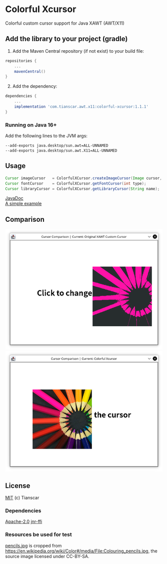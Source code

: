 # Colorful Xcursor
Colorful custom cursor support for Java XAWT (AWT/X11)

## Add the library to your project (gradle)
1. Add the Maven Central repository (if not exist) to your build file:
```groovy
repositories {
    ...
    mavenCentral()
}
```

2. Add the dependency:
```groovy
dependencies {
    ...
    implementation 'com.tianscar.awt.x11:colorful-xcursor:1.1.1'
}
```

### Running on Java 16+
Add the following lines to the JVM args:
```
--add-exports java.desktop/sun.awt=ALL-UNNAMED
--add-exports java.desktop/sun.awt.X11=ALL-UNNAMED
```

## Usage
```java
Cursor imageCursor   = ColorfulXCursor.createImageCursor(Image cursor, Point hotSpot, String name);
Cursor fontCursor    = ColorfulXCursor.getFontCursor(int type);
Cursor libraryCursor = ColorfulXCursor.getLibraryCursor(String name);
```
[JavaDoc](https://docs.tianscar.com/colorful-xcursor)  
[A simple example](src/test/java/com/tianscar/awt/colorfulxcursor/test/XCursorComparison.java)

## Comparison
![Original XAWT Custom Cursor](img0.png)
![Colorful Xcursor](img1.png)

## License
[MIT](/LICENSE) (c) Tianscar  

### Dependencies
[Apache-2.0](https://github.com/jnr/jnr-ffi/blob/master/LICENSE) [jnr-ffi](https://github.com/jnr/jnr-ffi)

### Resources be used for test
[pencils.jpg](src/test/resources/pencils.png) is cropped from https://en.wikipedia.org/wiki/Color#/media/File:Colouring_pencils.jpg,
the source image licensed under CC-BY-SA.